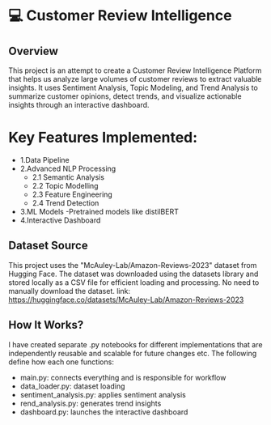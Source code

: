 # 💻 Customer Review Intelligence
## Overview
This project is an attempt to create a Customer Review Intelligence Platform that helps us analyze large volumes of customer reviews to extract valuable insights.
It uses Sentiment Analysis, Topic Modeling, and Trend Analysis to summarize customer opinions, detect trends, and visualize actionable insights through an interactive dashboard.

# Key Features Implemented:
- 1.Data Pipeline
- 2.Advanced NLP Processing
  - 2.1 Semantic Analysis
  - 2.2 Topic Modelling
  - 2.3 Feature Engineering
  - 2.4 Trend Detection
- 3.ML Models
-Pretrained models like distilBERT
- 4.Interactive Dashboard

## Dataset Source
This project uses the "McAuley-Lab/Amazon-Reviews-2023" dataset from Hugging Face.
The dataset was downloaded using the datasets library and stored locally as a CSV file for efficient loading and processing.
No need to manually download the dataset.
link: https://huggingface.co/datasets/McAuley-Lab/Amazon-Reviews-2023

## How It Works?
I have created separate .py notebooks for different implementations that are independently reusable and scalable for future changes etc. The following define how each one functions:
- main.py: connects everything and is responsible for workflow
- data_loader.py: dataset loading 
- sentiment_analysis.py: applies sentiment analysis
- rend_analysis.py: generates trend insights
- dashboard.py: launches the interactive dashboard 


